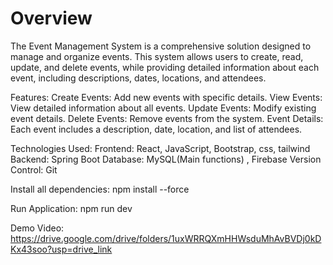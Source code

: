 <h1>Overview</h1>
The Event Management System is a comprehensive solution designed to manage and organize events. This system allows users to create, read, update, and delete events, while providing detailed information about each event, including descriptions, dates, locations, and attendees.

Features:
Create Events: Add new events with specific details.
View Events: View detailed information about all events.
Update Events: Modify existing event details.
Delete Events: Remove events from the system.
Event Details: Each event includes a description, date, location, and list of attendees.

Technologies Used:
Frontend: React, JavaScript, Bootstrap, css, tailwind
Backend: Spring Boot
Database: MySQL(Main functions) , Firebase
Version Control: Git

Install all dependencies:
npm install --force

Run Application:
npm run dev

Demo Video:
https://drive.google.com/drive/folders/1uxWRRQXmHHWsduMhAvBVDj0kDKx43soo?usp=drive_link
